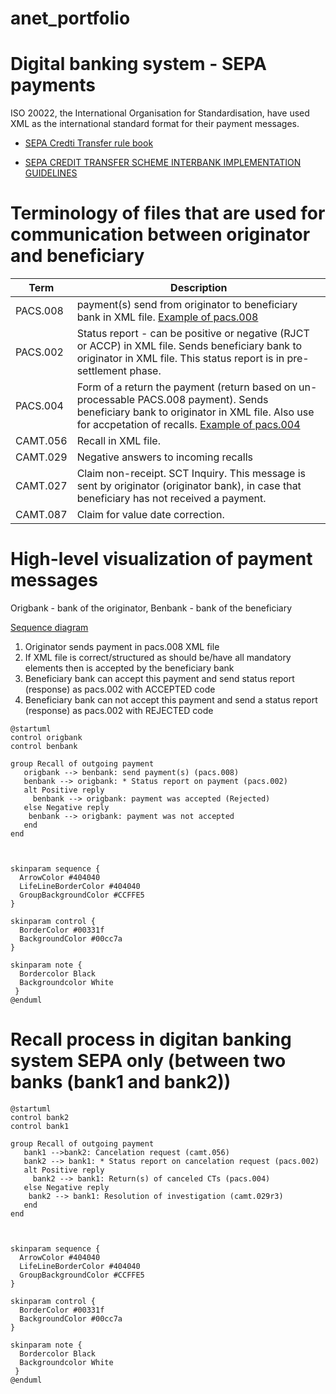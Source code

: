 # anet_portfolio

# Digital banking system - SEPA payments
ISO 20022, the International Organisation for Standardisation, have used XML as the international standard format for their payment messages.

- [SEPA Credti Transfer rule book](https://www.europeanpaymentscouncil.eu/sites/default/files/kb/file/2018-03/EPC005-18%20SCT%20Rulebook%202018%20Change%20Request%20Public%20Consultation%20Document.pdf)

- [SEPA CREDIT TRANSFER SCHEME
INTERBANK
IMPLEMENTATION GUIDELINES](https://www.europeanpaymentscouncil.eu/sites/default/files/kb/file/2018-11/EPC115-06%20SCT%20Interbank%20IG%202019%20V1.0.pdf)

# Terminology of files that are used for communication between originator and beneficiary

|Term|Description|
|--|---|
|PACS.008|payment(s) send from originator to beneficiary bank in XML file. [Example of pacs.008](pacs008_example.xml)|
|PACS.002|Status report - can be positive or negative (RJCT or ACCP) in XML file. Sends beneficiary bank to originator in XML file. This status report is in pre-settlement phase.|
|PACS.004|Form of a return the payment (return based on un-processable PACS.008 payment). Sends beneficiary bank to originator in XML file. Also use for accpetation of recalls. [Example of pacs.004](pacs004_example.xml)|
|CAMT.056| Recall in XML file.|
|CAMT.029|Negative answers to incoming recalls|
|CAMT.027|Claim non-receipt. SCT Inquiry. This message is sent by originator (originator bank), in case that beneficiary has not received a payment.|
|CAMT.087|Claim for value date correction.|

# High-level visualization of payment messages

Origbank - bank of the originator, Benbank - bank of the beneficiary

[Sequence diagram](http://plantuml.com/sequence-diagram)

1. Originator sends payment in pacs.008 XML file
2. If XML file is correct/structured as should be/have all mandatory elements then is accepted by the beneficiary bank
3. Beneficiary bank can accept this payment and send status report (response) as pacs.002 with ACCEPTED code
4. Beneficiary bank can not accept this payment and send a status report (response) as pacs.002 with REJECTED code

```plantuml
@startuml
control origbank
control benbank

group Recall of outgoing payment
   origbank --> benbank: send payment(s) (pacs.008)
   benbank --> origbank: * Status report on payment (pacs.002)
   alt Positive reply 
     benbank --> origbank: payment was accepted (Rejected)
   else Negative reply
    benbank --> origbank: payment was not accepted      
   end
end



skinparam sequence {
  ArrowColor #404040
  LifeLineBorderColor #404040
  GroupBackgroundColor #CCFFE5
}

skinparam control {
  BorderColor #00331f
  BackgroundColor #00cc7a  
}

skinparam note {
  Bordercolor Black
  Backgroundcolor White
 }
@enduml
```

# Recall process in digitan banking system SEPA only (between two banks (bank1 and bank2))

```plantuml
@startuml
control bank2
control bank1

group Recall of outgoing payment
   bank1 -->bank2: Cancelation request (camt.056)
   bank2 --> bank1: * Status report on cancelation request (pacs.002)
   alt Positive reply
     bank2 --> bank1: Return(s) of canceled CTs (pacs.004)
   else Negative reply
    bank2 --> bank1: Resolution of investigation (camt.029r3)      
   end
end



skinparam sequence {
  ArrowColor #404040
  LifeLineBorderColor #404040
  GroupBackgroundColor #CCFFE5
}

skinparam control {
  BorderColor #00331f
  BackgroundColor #00cc7a  
}

skinparam note {
  Bordercolor Black
  Backgroundcolor White
 }
@enduml
```
